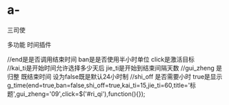 # a-
三司使

多功能  时间插件 

//end是是否调用结束时间  ban是是否使用半小时单位  click是激活目标  
//kai_ti是开始时间允许选择多少天后  jie_ti是开始到结束间隔天数
//gui_zheng 是归整 既结束时间  设为false既是默认24小时制
//shi_off 是否需要小时   true是显示
g_time(end=true,ban=false,shi_off=true,kai_ti=15,jie_ti=60,title='标题',gui_zheng='09',click=$('#ri_qi'),function(){});
